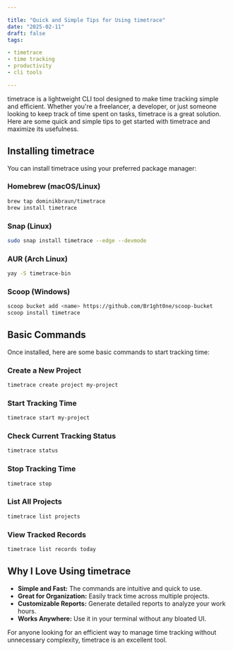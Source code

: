 ```yaml
---

title: "Quick and Simple Tips for Using timetrace"
date: "2025-02-11"
draft: false
tags:

- timetrace
- time tracking
- productivity
- cli tools

---
```


timetrace is a lightweight CLI tool designed to make time tracking simple and efficient. Whether you're a freelancer, a developer, or just someone looking to keep track of time spent on tasks, timetrace is a great solution. Here are some quick and simple tips to get started with timetrace and maximize its usefulness.

## Installing timetrace

You can install timetrace using your preferred package manager:

### Homebrew (macOS/Linux)
```bash
brew tap dominikbraun/timetrace
brew install timetrace
```

### Snap (Linux)
```bash
sudo snap install timetrace --edge --devmode
```

### AUR (Arch Linux)
```bash
yay -S timetrace-bin
```

### Scoop (Windows)
```bash
scoop bucket add <name> https://github.com/Br1ght0ne/scoop-bucket
scoop install timetrace
```

## Basic Commands

Once installed, here are some basic commands to start tracking time:

### Create a New Project
```bash
timetrace create project my-project
```

### Start Tracking Time
```bash
timetrace start my-project
```

### Check Current Tracking Status
```bash
timetrace status
```

### Stop Tracking Time
```bash
timetrace stop
```

### List All Projects
```bash
timetrace list projects
```

### View Tracked Records
```bash
timetrace list records today
```

## Why I Love Using timetrace

- **Simple and Fast:** The commands are intuitive and quick to use.
- **Great for Organization:** Easily track time across multiple projects.
- **Customizable Reports:** Generate detailed reports to analyze your work hours.
- **Works Anywhere:** Use it in your terminal without any bloated UI.

For anyone looking for an efficient way to manage time tracking without unnecessary complexity, timetrace is an excellent tool.


